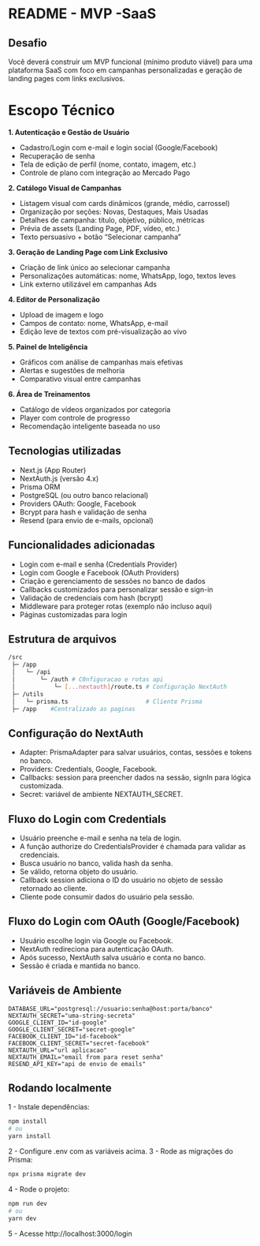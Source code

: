 # README - MVP -SaaS

## **Desafio**

Você deverá construir um MVP funcional (mínimo produto viável) para uma plataforma SaaS com foco em campanhas personalizadas e geração de landing pages com links exclusivos.

# **Escopo Técnico**

**1. Autenticação e Gestão de Usuário**

- Cadastro/Login com e-mail e login social (Google/Facebook)
- Recuperação de senha
- Tela de edição de perfil (nome, contato, imagem, etc.)
- Controle de plano com integração ao Mercado Pago

**2. Catálogo Visual de Campanhas**

- Listagem visual com cards dinâmicos (grande, médio, carrossel)
- Organização por seções: Novas, Destaques, Mais Usadas
- Detalhes de campanha: título, objetivo, público, métricas
- Prévia de assets (Landing Page, PDF, vídeo, etc.)
- Texto persuasivo + botão “Selecionar campanha”

**3. Geração de Landing Page com Link Exclusivo**

- Criação de link único ao selecionar campanha
- Personalizações automáticas: nome, WhatsApp, logo, textos leves
- Link externo utilizável em campanhas Ads

**4. Editor de Personalização**

- Upload de imagem e logo
- Campos de contato: nome, WhatsApp, e-mail
- Edição leve de textos com pré-visualização ao vivo

**5. Painel de Inteligência**

- Gráficos com análise de campanhas mais efetivas
- Alertas e sugestões de melhoria
- Comparativo visual entre campanhas

**6. Área de Treinamentos**

- Catálogo de vídeos organizados por categoria
- Player com controle de progresso
- Recomendação inteligente baseada no uso
## Tecnologias utilizadas
- Next.js (App Router)
- NextAuth.js (versão 4.x)
- Prisma ORM
- PostgreSQL (ou outro banco relacional)
- Providers OAuth: Google, Facebook
- Bcrypt para hash e validação de senha
- Resend (para envio de e-mails, opcional)

## Funcionalidades adicionadas
- Login com e-mail e senha (Credentials Provider)
- Login com Google e Facebook (OAuth Providers)
- Criação e gerenciamento de sessões no banco de dados
- Callbacks customizados para personalizar sessão e sign-in
- Validação de credenciais com hash (bcrypt)
- Middleware para proteger rotas (exemplo não incluso aqui)
- Páginas customizadas para login

## Estrutura de arquivos

```bash
/src
 ├─ /app
 │   └─ /api
 │       └─ /auth # C0nfiguracao e rotas api
 │           └─ [...nextauth]/route.ts # Configuração NextAuth
 ├─ /utils
 │   └─ prisma.ts                      # Cliente Prisma
 ├─ /app    #Centralizado as paginas

```

## Configuração do NextAuth
- Adapter: PrismaAdapter para salvar usuários, contas, sessões e tokens no banco.
- Providers: Credentials, Google, Facebook.
- Callbacks: session para preencher dados na sessão, signIn para lógica customizada.
- Secret: variável de ambiente NEXTAUTH_SECRET.

## Fluxo do Login com Credentials
- Usuário preenche e-mail e senha na tela de login.
- A função authorize do CredentialsProvider é chamada para validar as credenciais.
- Busca usuário no banco, valida hash da senha.
- Se válido, retorna objeto do usuário.
- Callback session adiciona o ID do usuário no objeto de sessão retornado ao cliente.
- Cliente pode consumir dados do usuário pela sessão.

## Fluxo do Login com OAuth (Google/Facebook)
- Usuário escolhe login via Google ou Facebook.
- NextAuth redireciona para autenticação OAuth.
- Após sucesso, NextAuth salva usuário e conta no banco.
- Sessão é criada e mantida no banco.

## Variáveis de Ambiente

```env
DATABASE_URL="postgresql://usuario:senha@host:porta/banco"
NEXTAUTH_SECRET="uma-string-secreta"
GOOGLE_CLIENT_ID="id-google"
GOOGLE_CLIENT_SECRET="secret-google"
FACEBOOK_CLIENT_ID="id-facebook"
FACEBOOK_CLIENT_SECRET="secret-facebook"
NEXTAUTH_URL="url aplicacao"
NEXTAUTH_EMAIL="email from para reset senha"
RESEND_API_KEY="api de envio de emails"
```

## Rodando localmente
1 - Instale dependências:

```bash
npm install
# ou
yarn install
```
2 - Configure .env com as variáveis acima.
3 - Rode as migrações do Prisma:
```bash
npx prisma migrate dev
```
4 - Rode o projeto:
```bash
npm run dev
# ou
yarn dev
```
5 - Acesse http://localhost:3000/login